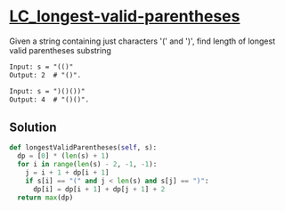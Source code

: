 # [LC_longest-valid-parentheses](https://leetcode.com/problems/longest-valid-parentheses)

Given a string containing just characters '(' and ')', find length of longest valid parentheses substring

```txt
Input: s = "(()"
Output: 2  # "()".

Input: s = ")()())"
Output: 4  # "()()".
```

## Solution

```py
def longestValidParentheses(self, s):
  dp = [0] * (len(s) + 1)
  for i in range(len(s) - 2, -1, -1):
    j = i + 1 + dp[i + 1]
    if s[i] == "(" and j < len(s) and s[j] == ")":
      dp[i] = dp[i + 1] + dp[j + 1] + 2
  return max(dp)
```
